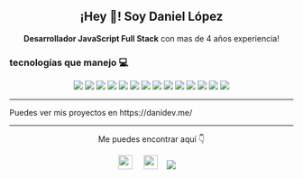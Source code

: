 <p align="center" width="300">
   <h2 align="center">¡Hey 👋! Soy Daniel López </h2>
   <p align="center"> <strong>Desarrollador JavaScript Full Stack</strong> con mas de 4 años experiencia!</p>
</p>

### tecnologías que manejo 💻

<p align="center" width="300">
<img
    src="https://img.shields.io/badge/javascript%20-%23323330.svg?&style=for-the-badge&logo=javascript&logoColor=%23F7DF1E"
  />
  <img
  src="https://img.shields.io/badge/TypeScript%20-%233178C6.svg?&style=for-the-badge&logo=TypeScript&logoColor=white"
/>
    <img
      src="https://img.shields.io/badge/angular%20-%23DD0031.svg?&style=for-the-badge&logo=angular&logoColor=white"
    />
    <img
      src="https://img.shields.io/badge/vue%20-%234FC08D.svg?&style=for-the-badge&logo=vue.js&logoColor=white"
    />
    <img
      src="https://img.shields.io/badge/react%20-%2361DAFB.svg?&style=for-the-badge&logo=React&logoColor=white"
    />
    <img
      src="https://img.shields.io/badge/Node.js%20-%23339933.svg?&style=for-the-badge&logo=Node.js&logoColor=white"
    />
    <img
      src="https://img.shields.io/badge/vuetify-%231867C0.svg?&style=for-the-badge&logo=vuetify&logoColor=white"
    />
    <img
      src="https://img.shields.io/badge/jest-%23C21325.svg?&style=for-the-badge&logo=jest&logoColor=white"
    />
    <img
      src="https://img.shields.io/badge/cypress-%2317202C.svg?&style=for-the-badge&logo=cypress&logoColor=white"
    />
    <img
      src="https://img.shields.io/badge/git%20-%23F05033.svg?&style=for-the-badge&logo=git&logoColor=white"
    />
    <img
    src="https://img.shields.io/badge/mongodb-%2347A248.svg?&style=for-the-badge&logo=mongodb&logoColor=white"
  />
    <img
      src="https://img.shields.io/badge/aws-%23232F3E.svg?&style=for-the-badge&logo=amazonaws&logoColor=white"
    />
    <img
      src="https://img.shields.io/badge/html5%20-%23E34F26.svg?&style=for-the-badge&logo=html5&logoColor=white"
    />
    <img
      src="https://img.shields.io/badge/css3%20-%231572B6.svg?&style=for-the-badge&logo=css3&logoColor=white"
    />
</p>
<hr>
Puedes ver mis proyectos en https://danidev.me/
<hr>
<p align="center" width="300">
   <span align="center">Me puedes encontrar aquí 👇</span>
</p>
   <p align="center">
      <a href="https://www.linkedin.com/in/dani-dev/"
        ><img
          src="https://img.shields.io/badge/linkedin-%230077B5.svg?&style=for-the-badge&logo=linkedin&logoColor=white"
          height="25"
      /></a>
         
      <a href="https://twitter.com/ldanidev"
        ><img
          src="https://img.shields.io/badge/twitter-%231DA1F2.svg?&style=for-the-badge&logo=twitter&logoColor=white"
          height="25" /></a
      ></a>   
      <a href="mailto:daniellopezj0327@gmail.com?subject=Olá%20Bruno%20Tacca"><img src="https://img.shields.io/badge/gmail-%23D14836.svg?&style=for-the-badge&logo=gmail&logoColor=white" /></a>&nbsp;&nbsp;&nbsp;&nbsp;
    </p>


